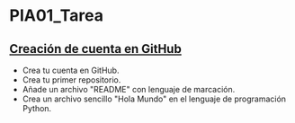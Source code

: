 # PIA01_Tarea
## <u>Creación de cuenta en GitHub</u>
* Crea tu cuenta en GitHub.
* Crea tu primer repositorio.
* Añade un archivo "README" con lenguaje de marcación.
* Crea un archivo sencillo "Hola Mundo" en el lenguaje de programación Python. 

